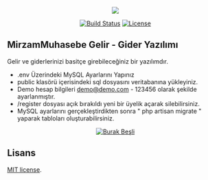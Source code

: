 <p align="center"><img src="https://laravel.com/assets/img/components/logo-laravel.svg"></p>

<p align="center">
<a href="https://travis-ci.org/laravel/framework"><img src="https://travis-ci.org/laravel/framework.svg" alt="Build Status"></a>
<a href="https://packagist.org/packages/laravel/framework"><img src="https://poser.pugx.org/laravel/framework/license.svg" alt="License"></a>
</p>

## MirzamMuhasebe Gelir - Gider Yazılımı

Gelir ve giderlerinizi basitçe girebileceğiniz bir yazılımdır.

- .env Üzerindeki MySQL Ayarlarını Yapınız
- public klasörü içerisindeki sql dosyasını veritabanına yükleyiniz.
- Demo hesap bilgileri demo@demo.com - 123456 olarak şekilde ayarlanmıştır.
- /register dosyası açık bırakıldı yeni bir üyelik açarak silebilirsiniz.
- MySQL ayarlarını gerçekleştirdikten sonra " php artisan migrate " yaparak tabloları oluşturabilirsiniz.

<p align="center">
<a href="https://www.burakbesli.com.tr"><img src="https://image.prntscr.com/image/bpQYDmfIQKuxyhB6TH8mWg.png" alt="Burak Beşli"></a>
</p>

## Lisans

[MIT license](http://opensource.org/licenses/MIT).
